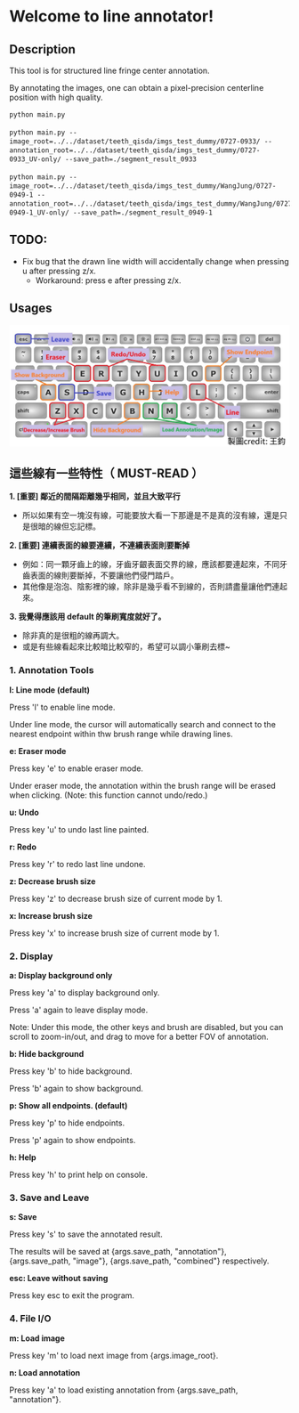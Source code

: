 # Welcome to line annotator!

## Description
This tool is for structured line fringe center annotation. 

By annotating the images, one can obtain a pixel-precision centerline position with high quality.

```
python main.py

python main.py --image_root=../../dataset/teeth_qisda/imgs_test_dummy/0727-0933/ --annotation_root=../../dataset/teeth_qisda/imgs_test_dummy/0727-0933_UV-only/ --save_path=./segment_result_0933 

python main.py --image_root=../../dataset/teeth_qisda/imgs_test_dummy/WangJung/0727-0949-1 --annotation_root=../../dataset/teeth_qisda/imgs_test_dummy/WangJung/0727-0949-1_UV-only/ --save_path=./segment_result_0949-1
```

## TODO:
- Fix bug that the drawn line width will accidentally change when pressing u after pressing z/x.
    - Workaround: press e after pressing z/x.

## Usages
![settings](https://raw.githubusercontent.com/benlin1211/line_annotator/main/images/setting.jpg)

## 這些線有一些特性（ MUST-READ ）

**1. [重要] 鄰近的間隔距離幾乎相同，並且大致平行**

- 所以如果有空一塊沒有線，可能要放大看一下那邊是不是真的沒有線，還是只是很暗的線但忘記標。

**2. [重要] 連續表面的線要連續，不連續表面則要斷掉**

- 例如：同一顆牙齒上的線，牙齒牙齦表面交界的線，應該都要連起來，不同牙齒表面的線則要斷掉，不要讓他們侵門踏戶。
- 其他像是泡泡、陰影裡的線，除非是幾乎看不到線的，否則請盡量讓他們連起來。

**3. 我覺得應該用 default 的筆刷寬度就好了。**

- 除非真的是很粗的線再調大。
- 或是有些線看起來比較暗比較窄的，希望可以調小筆刷去標~

### 1. Annotation Tools
**l: Line mode (default)**

Press 'l' to enable line mode. 

Under line mode, the cursor will automatically search and connect to the nearest endpoint within thw brush range while drawing lines. 

**e: Eraser mode**

Press key 'e' to enable eraser mode. 

Under eraser mode, the annotation within the brush range will be erased when clicking. (Note: this function cannot undo/redo.)

**u: Undo**

Press key 'u' to undo last line painted.

**r: Redo**

Press key 'r' to redo last line undone.

**z: Decrease brush size**

Press key 'z' to decrease brush size of current mode by 1.

**x: Increase brush size**

Press key 'x' to increase brush size of current mode by 1.


### 2. Display
**a: Display background only**

Press key 'a' to display background only. 

Press 'a' again to leave display mode.

Note: Under this mode, the other keys and brush are disabled, but you can scroll to zoom-in/out, and drag to move for a better FOV of annotation.  

**b: Hide background**

Press key 'b' to hide background. 

Press 'b' again to show background.

**p: Show all endpoints. (default)**

Press key 'p' to hide endpoints. 

Press 'p' again to show endpoints.

**h: Help**

Press key 'h' to print help on console.

### 3. Save and Leave  
**s: Save**

Press key 's' to save the annotated result.

The results will be saved at {args.save_path, "annotation"}, {args.save_path, "image"}, {args.save_path, "combined"} respectively.

**esc: Leave without saving**

Press key esc to exit the program.

### 4. File I/O
**m: Load image**

Press key 'm' to load next image from {args.image_root}.

**n: Load annotation**

Press key 'a' to load existing annotation from {args.save_path, "annotation"}.


